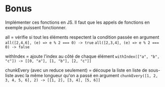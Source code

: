# Bonus

Implémenter ces fonctions en JS.
Il faut que les appels de fonctions en exemple puissent fonctionner.

all = vérifie si tout les éléments respectent la condition passée en argument
`all([2,4,6], (e) => e % 2 === 0) -> true`
`all([2,3,4], (e) => e % 2 === 0) -> false`

withIndex = ajoute l'index au côté de chaque élément
`withIndex(["a", "b", "c"]) -> [[0, "a"], [1, "b"], [2, "c"]]`

chunkEvery (avec un reduce seulement) = découpe la liste en liste de sous-liste avec la même longueur qu'on a passé en argument
`chunkEvery([1, 2, 3, 4, 5, 6], 2) -> [[1, 2], [3, 4], [5, 6]]`
